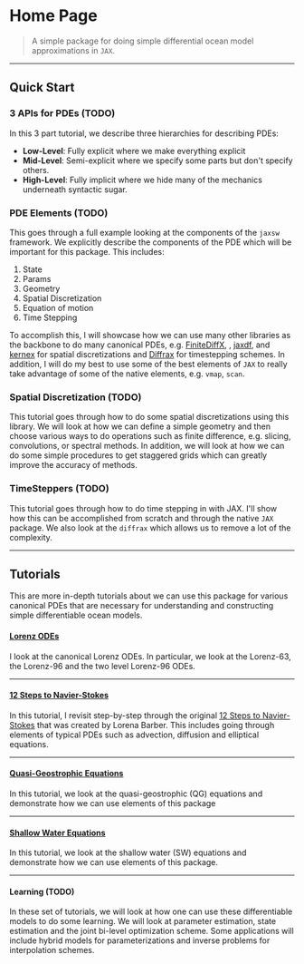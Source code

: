 # Home Page

> A simple package for doing simple differential ocean model approximations in `JAX`.


---

## Quick Start


### **3 APIs for PDEs (TODO)**

In this 3 part tutorial, we describe three hierarchies for describing PDEs:

* **Low-Level**: Fully explicit where we make everything explicit
* **Mid-Level**: Semi-explicit where we specify some parts but don't specify others.
* **High-Level**: Fully implicit where we hide many of the mechanics underneath syntactic sugar.


### **PDE Elements (TODO)**

This goes through a full example looking at the components of the `jaxsw` framework.
We explicitly describe the components of the PDE which will be important for this package.
This includes:
1. State
2. Params
3. Geometry
4. Spatial Discretization
5. Equation of motion
6. Time Stepping

To accomplish this, I will showcase how we can use many other libraries as the backbone to do many canonical PDEs, e.g. [FiniteDiffX](), , [jaxdf](), and [kernex]() for spatial discretizations and [Diffrax]() for timestepping schemes.
In addition, I will do my best to use some of the best elements of `JAX` to really take advantage of some of the native elements, e.g. `vmap`, `scan`.

### **Spatial Discretization (TODO)**

This tutorial goes through how to do some spatial discretizations using this library.
We will look at how we can define a simple geometry and then choose various ways to do operations such as finite difference, e.g. slicing, convolutions, or spectral methods.
In addition, we will look at how we can do some simple procedures to get staggered grids which can greatly improve the accuracy of methods.


### **TimeSteppers (TODO)**

This tutorial goes through how to do time stepping in with JAX.
I'll show how this can be accomplished from scratch and through the native `JAX` package.
We also look at the `diffrax` which allows us to remove a lot of the complexity.


---
## Tutorials

This are more in-depth tutorials about we can use this package for various canonical PDEs that are necessary for understanding and constructing simple differentiable ocean models.

#### [**Lorenz ODEs**](./lorenz/lorenz)

I look at the canonical Lorenz ODEs.
In particular, we look at the Lorenz-63, the Lorenz-96 and the two level Lorenz-96 ODEs.

---

#### [**12 Steps to Navier-Stokes**](./12_steps/12_steps)

In this tutorial, I revisit step-by-step through the original [12 Steps to Navier-Stokes]() that was created by Lorena Barber.
This includes going through elements of typical PDEs such as advection, diffusion and elliptical equations.

---

#### [**Quasi-Geostrophic Equations**](./qg/qg)

In this tutorial, we look at the quasi-geostrophic (QG) equations and demonstrate how we can use elements of this package

---

#### [**Shallow Water Equations**](sw/sw)

In this tutorial, we look at the shallow water (SW) equations and demonstrate how we can use elements of this package.

---

#### **Learning (TODO)**

In these set of tutorials, we will look at how one can use these differentiable models to do some learning. 
We will look at parameter estimation, state estimation and the joint bi-level optimization scheme.
Some applications will include hybrid models for parameterizations and inverse problems for interpolation schemes.

